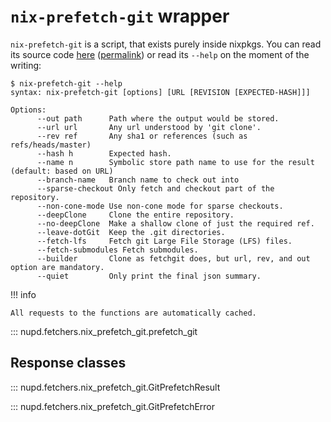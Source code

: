 # `nix-prefetch-git` wrapper

`nix-prefetch-git` is a script, that exists purely inside nixpkgs. You can read
its source code [here](https://github.com/NixOS/nixpkgs/blob/master/pkgs/build-support/fetchgit/nix-prefetch-git)
([permalink](https://github.com/NixOS/nixpkgs/blob/7cbb56ffe0298a6d55233b9ccb857eff3e65509d/pkgs/build-support/fetchgit/nix-prefetch-git))
or read its `--help` on the moment of the writing:

```
$ nix-prefetch-git --help
syntax: nix-prefetch-git [options] [URL [REVISION [EXPECTED-HASH]]]

Options:
      --out path      Path where the output would be stored.
      --url url       Any url understood by 'git clone'.
      --rev ref       Any sha1 or references (such as refs/heads/master)
      --hash h        Expected hash.
      --name n        Symbolic store path name to use for the result (default: based on URL)
      --branch-name   Branch name to check out into
      --sparse-checkout Only fetch and checkout part of the repository.
      --non-cone-mode Use non-cone mode for sparse checkouts.
      --deepClone     Clone the entire repository.
      --no-deepClone  Make a shallow clone of just the required ref.
      --leave-dotGit  Keep the .git directories.
      --fetch-lfs     Fetch git Large File Storage (LFS) files.
      --fetch-submodules Fetch submodules.
      --builder       Clone as fetchgit does, but url, rev, and out option are mandatory.
      --quiet         Only print the final json summary.
```

!!! info

    All requests to the functions are automatically cached.

::: nupd.fetchers.nix_prefetch_git.prefetch_git

## Response classes

::: nupd.fetchers.nix_prefetch_git.GitPrefetchResult

::: nupd.fetchers.nix_prefetch_git.GitPrefetchError
